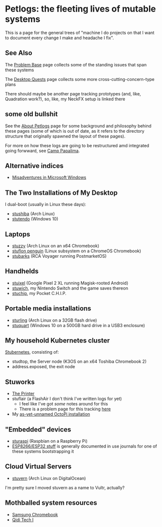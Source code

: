 # Petlogs: the fleeting lives of mutable systems

This is a page for the general trees of "machine I do projects on that I want to document every change I make and headache I fix".

## See Also

The [Problem Base](d07f30ca-f065-4fb7-9541-b09b656313c5.md) page collects some of the standing issues that span these systems

The [Desktop Quests](445ae6d8-5796-43b7-8648-704c8ebb9e18.md) page collects some more cross-cutting-concern-type plans

There should maybe be another page tracking prototypes (and, like, Quadration work?), so, like, my NeckFX setup is linked there

## some old bullshit

See the [About Petlogs](f66caf27-1b92-43ad-89f1-cb796fd15dc7.md) page for some background and philosophy behind these pages (some of which is out of date, as it refers to the directory structure that originally spawned the layout of these pages).

For more on how these logs are going to be restructured amd integrated going forwward, see [Camp Papalima](4f705b65-cc3c-4f66-a256-ae5e5777d276.md).

## Alternative indices

- [Misadventures in Microsoft Windows](30e0178d-b9df-4125-90e8-a52a7dda1456.md)

## The Two Installations of My Desktop

I dual-boot (usually in Linux these days):

- [stushiba](60b5d7c5-b966-4349-9ed8-92c4a4b74422.md) (Arch Linux)
- [stutendo](70fac3cc-17b3-408a-82f4-9e0253c5cecb.md) (Windows 10)

## Laptops

- [stuzzy](8668a51b-83e9-465c-953d-f8de57201c8b.md) (Arch Linux on an x64 Chromebook)
- [stuflon penguin](d73209e4-dfdb-457d-a65d-f33770e54449.md) (Linux subsystem on a ChromeOS Chromebook)
- [stubarks](84c4b5e4-71cd-4c3c-ac1f-ed896ae975f6.md) (RCA Voyager running PostmarketOS)

## Handhelds

- [stuixel](2c42d49f-88a0-4af5-9b2b-f209eec08a92.md) (Google Pixel 2 XL running Magisk-rooted Android)
- [stuwich](0331a991-50e7-4d6a-a3a5-2bed544f5f1c.md), my Nintendo Switch and the game saves thereon
- [stuchip](a5d309b7-acfa-417d-a633-d2b754fa675d.md), my Pocket C.H.I.P.

## Portable media installations

- [sturling](70988968-e980-4d15-93ce-1a2eeb67e77c.md) (Arch Linux on a 32GB flash drive)
- [stuquart](eaac9d0b-dc62-4b54-9983-feb76c54da5b.md) (Windows 10 on a 500GB hard drive in a USB3 enclosure)

## My household Kubernetes cluster

[Stubernetes](4dbd7aef-7ce1-47c7-aac0-47cf029ad38d.md), consisting of:

- studtop, the Server node (K3OS on an x64 Toshiba Chromebook 2)
- address.exposed, the exit node

## Stuworks

- [The Printer](81a063e3-0f64-4167-a6f9-10dfe2b76d1a.md)
- stuflair (a FlashAir I don't think I've written logs for yet)
  - I feel like I've got *some* notes around for this
  - There is a problem page for this tracking [here](b80eb6ff-60a9-4f90-96df-3aec9c844457.md)
- My [as-yet-unnamed OctoPi installation](5bbc6d64-b33e-4eb4-8280-48509cbcc404.md)

## "Embedded" devices

- [sturaspi](425e5cda-e1ef-4d01-a346-5c2b072e767e.md) (Raspbian on a Raspberry Pi)
- [ESP8266/ESP32 stuff](be8ef21f-ea6e-4f96-8b87-9a54694fb29f.md) is generally documented in use journals for one of these systems bootstrapping it

## Cloud Virtual Servers

- [stuvern](0aba9622-f21e-4b9e-949d-62265141e0c3.md) (Arch Linux on DigitalOcean)

I'm pretty sure I moved stuvern as a name to Vultr, actually?

## Mothballed system resources

- [Samsung Chromebook](2ef2a84f-8eda-4f21-9769-45f271fd3c05.md)
- [Qidi Tech I](5d254f0a-3164-492d-96d6-ba2a36986303.md)
